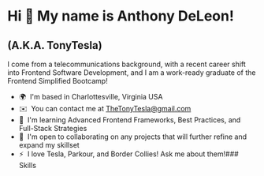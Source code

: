 Hi 👋 My name is Anthony DeLeon!
================================

(A.K.A. TonyTesla)
------------------

I come from a telecommunications background, with a recent career shift into Frontend Software Development, and I am a work-ready graduate of the Frontend Simplified Bootcamp!

*   🌍  I'm based in Charlottesville, Virginia USA
*   ✉️  You can contact me at [TheTonyTesla@gmail.com](mailto:TheTonyTesla@gmail.com)
*   🧠  I'm learning Advanced Frontend Frameworks, Best Practices, and Full-Stack Strategies
*   🤝  I'm open to collaborating on any projects that will further refine and expand my skillset
*   ⚡  I love Tesla, Parkour, and Border Collies! Ask me about them!### Skills 

                 
                 
                   
